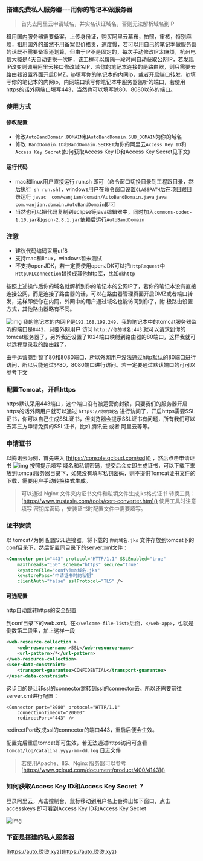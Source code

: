 
### 搭建免费私人服务器---用你的笔记本做服务器

> 首先去阿里云申请域名，并实名认证域名，否则无法解析域名到IP


租用国内服务器需要备案，上传身份证，购买阿里云幕布，拍照，审核，特别麻烦，租用国外的虽然不用备案但价格贵，速度慢，若可以用自己的笔记本做服务器的话既不需要备案还划算，但由于IP不是固定的，每次手动修改IP太麻烦，杭州电信大概是4天自动更换一次IP，该工程可以每隔一段时间自动获取公网IP，若发现IP改变则调用阿里云接口修改域名IP，若你的笔记本连接的是路由器，则只需要去路由器设置界面开启DMZ，ip填写你的笔记本的内网ip，或者开启端口转发，ip填写你的笔记本的内网ip，内网端口填写你笔记本中服务器监听的端口，若使用https的话外网端口填写443，当然也可以填写除80，8080以外的端口。

### 使用方式
#### 修改配置
* 修改`AutoBandDomain.DOMAIN`和`AutoBandDomain.SUB_DOMAIN`为你的域名
* 修改` BandDomain.ID和BandDomain.SECRET`为你的阿里云`Access Key ID`和`Access Key Secret`(如何获取Access Key ID和Access Key Secret见下文)

#### 运行代码
* mac和linux用户直接运行 run.sh 即可（命令窗口切换目录到工程跟目录，然后执行` sh run.sh`），windows用户在命令窗口设置`CLASSPATH`后在项目跟目录运行
`javac  com/wanjian/domain/AutoBandDomain.java`
`java  com.wanjian.domain.AutoBandDomain`即可
 * 当然也可以把代码复制到eclipse等java编辑器中，同时加入`commons-codec-1.10.jar`和`gson-2.8.1.jar`依赖后运行`AutoBandDomain`


### 注意

* 建议代码编码采用utf8
* 支持mac和linux，windows暂未测试
* 不支持openJDK，若一定要使用openJDK可以把`HttpRequest`中`HttpURLConnection`替换成其他http库，比如`okhttp`



按照上述操作后你的域名就解析到你的笔记本的公网IP了，若你的笔记本没有直接连接公网，而是连接了路由器的话，可以在路由器管理页面开启DMZ或者端口转发，这样即使你在内网，外网中的用户通过域名也能访问到你了，附 极路由设置方式，其他路由器略有不同。

![img](https://github.com/android-notes/personalServer/blob/master/forward-port.png?raw=true)
我的笔记本的内网IP是`192.168.199.249`，我的笔记本中的tomcat服务器监听的端口是`8443`，只要外网用户 访问 `http://你的域名:443` 就可以请求到你的tomcat服务器了，另外我还设置了1024端口映射到路由器的80端口，这样我就可以远程登录我的路由器了。

由于运营商封锁了80和8080端口，所以外网用户没法通过http默认的80端口进行访问，所以只能通过非80，8080端口进行访问。若一定要通过默认端口的可可以参考下文

### 配置Tomcat，开启https

https默认采用443端口，这个端口没有被运营商封锁，只要我们的服务器开启https的话外网用户就可以通过 `https://你的域名`  进行访问了，开启https需要SSL证书，你可以自己生成SSL证书，但浏览器会提示SSL证书有问题，所有我们可以去第三方申请免费的SSL证书，比如 腾讯云 或者 阿里云等等。

### 申请证书
以腾讯云为例，首先进入 [https://console.qcloud.com/ssl]() ，然后点击申请证书
![img](https://github.com/android-notes/personalServer/blob/master/Tencent-ssl.png?raw=true)
按照提示填写 域名和私钥密码，提交后会立即生成证书，可以下载下来放到tomcat服务器目录下，如果没有填写私钥密码，则不提供Tomcat证书文件的下载，需要用户手动转换格式生成。

> 可以通过 Nginx 文件夹内证书文件和私钥文件生成jks格式证书
转换工具：[https://www.trustasia.com/tools/cert-converter.htm]()
使用工具时注意填写 密钥库密码 ，安装证书时配置文件中需要填写。


###  证书安装
以 tomcat7为例
配置SSL连接器，将下载的 `你的域名.jks` 文件存放到tomcat下的conf目录下，然后配置同目录下的server.xml文件：

```xml
<Connector port="443" protocol="HTTP/1.1" SSLEnabled="true"
    maxThreads="150" scheme="https" secure="true"
    keystoreFile="conf\你的域名.jks"
    keystorePass="申请证书时的私钥"
    clientAuth="false" sslProtocol="TLS" />
```

#### 可选配置

http自动跳转https的安全配置

到conf目录下的web.xml。在`</welcome-file-list>`后面，`</web-app>`，也就是倒数第二段里，加上这样一段
```xml
<web-resource-collection >
    <web-resource-name >SSL</web-resource-name>
    <url-pattern>/*</url-pattern>
</web-resource-collection>
<user-data-constraint>
    <transport-guarantee>CONFIDENTIAL</transport-guarantee>
</user-data-constraint>

```
这步目的是让非ssl的connector跳转到ssl的connector去。所以还需要前往server.xml进行配置：

```
<Connector port="8080" protocol="HTTP/1.1"
    connectionTimeout="20000"
    redirectPort="443" />
```
redirectPort改成ssl的connector的端口443，重启后便会生效。


配置完后重启tomcat即可生效，若无法通过https访问可查看 `tomcat/log/catalina.yyyy-mm-dd.log` 日志文件
> 若使用Apache、IIS、Nginx 服务器可以参考 [https://www.qcloud.com/document/product/400/4143]()

### 如何获取Access Key ID和Access Key Secret ？

登录阿里云，点击控制台，鼠标移动到用户名上会弹出如下窗口，点击 accesskeys 即可看到Access Key ID和Access Key Secret


![img](https://github.com/android-notes/personalServer/blob/master/ali-key.png?raw=true)


### 下面是搭建的私人服务器
[https://auto.烫烫.xyz](https://auto.烫烫.xyz)
